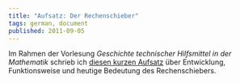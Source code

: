 ```yaml
---
title: "Aufsatz: Der Rechenschieber"
tags: german, document
published: 2011-09-05
---
```


Im Rahmen der Vorlesung *Geschichte technischer Hilfsmittel in der Mathematik* schrieb ich [diesen kurzen Aufsatz](rechenschieber.pdf) über Entwicklung, Funktionsweise und heutige Bedeutung des Rechenschiebers.
